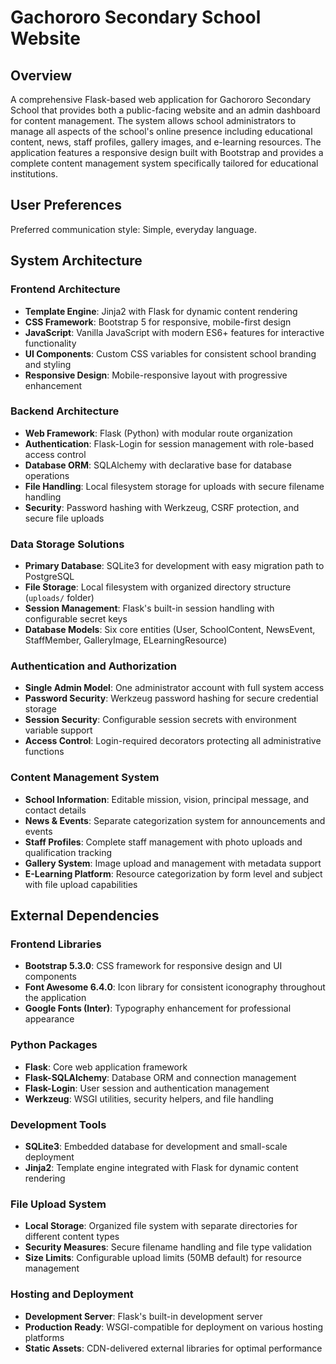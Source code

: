 # Gachororo Secondary School Website

## Overview

A comprehensive Flask-based web application for Gachororo Secondary School that provides both a public-facing website and an admin dashboard for content management. The system allows school administrators to manage all aspects of the school's online presence including educational content, news, staff profiles, gallery images, and e-learning resources. The application features a responsive design built with Bootstrap and provides a complete content management system specifically tailored for educational institutions.

## User Preferences

Preferred communication style: Simple, everyday language.

## System Architecture

### Frontend Architecture
- **Template Engine**: Jinja2 with Flask for dynamic content rendering
- **CSS Framework**: Bootstrap 5 for responsive, mobile-first design
- **JavaScript**: Vanilla JavaScript with modern ES6+ features for interactive functionality
- **UI Components**: Custom CSS variables for consistent school branding and styling
- **Responsive Design**: Mobile-responsive layout with progressive enhancement

### Backend Architecture
- **Web Framework**: Flask (Python) with modular route organization
- **Authentication**: Flask-Login for session management with role-based access control
- **Database ORM**: SQLAlchemy with declarative base for database operations
- **File Handling**: Local filesystem storage for uploads with secure filename handling
- **Security**: Password hashing with Werkzeug, CSRF protection, and secure file uploads

### Data Storage Solutions
- **Primary Database**: SQLite3 for development with easy migration path to PostgreSQL
- **File Storage**: Local filesystem with organized directory structure (`uploads/` folder)
- **Session Management**: Flask's built-in session handling with configurable secret keys
- **Database Models**: Six core entities (User, SchoolContent, NewsEvent, StaffMember, GalleryImage, ELearningResource)

### Authentication and Authorization
- **Single Admin Model**: One administrator account with full system access
- **Password Security**: Werkzeug password hashing for secure credential storage
- **Session Security**: Configurable session secrets with environment variable support
- **Access Control**: Login-required decorators protecting all administrative functions

### Content Management System
- **School Information**: Editable mission, vision, principal message, and contact details
- **News & Events**: Separate categorization system for announcements and events
- **Staff Profiles**: Complete staff management with photo uploads and qualification tracking
- **Gallery System**: Image upload and management with metadata support
- **E-Learning Platform**: Resource categorization by form level and subject with file upload capabilities

## External Dependencies

### Frontend Libraries
- **Bootstrap 5.3.0**: CSS framework for responsive design and UI components
- **Font Awesome 6.4.0**: Icon library for consistent iconography throughout the application
- **Google Fonts (Inter)**: Typography enhancement for professional appearance

### Python Packages
- **Flask**: Core web application framework
- **Flask-SQLAlchemy**: Database ORM and connection management
- **Flask-Login**: User session and authentication management
- **Werkzeug**: WSGI utilities, security helpers, and file handling

### Development Tools
- **SQLite3**: Embedded database for development and small-scale deployment
- **Jinja2**: Template engine integrated with Flask for dynamic content rendering

### File Upload System
- **Local Storage**: Organized file system with separate directories for different content types
- **Security Measures**: Secure filename handling and file type validation
- **Size Limits**: Configurable upload limits (50MB default) for resource management

### Hosting and Deployment
- **Development Server**: Flask's built-in development server
- **Production Ready**: WSGI-compatible for deployment on various hosting platforms
- **Static Assets**: CDN-delivered external libraries for optimal performance